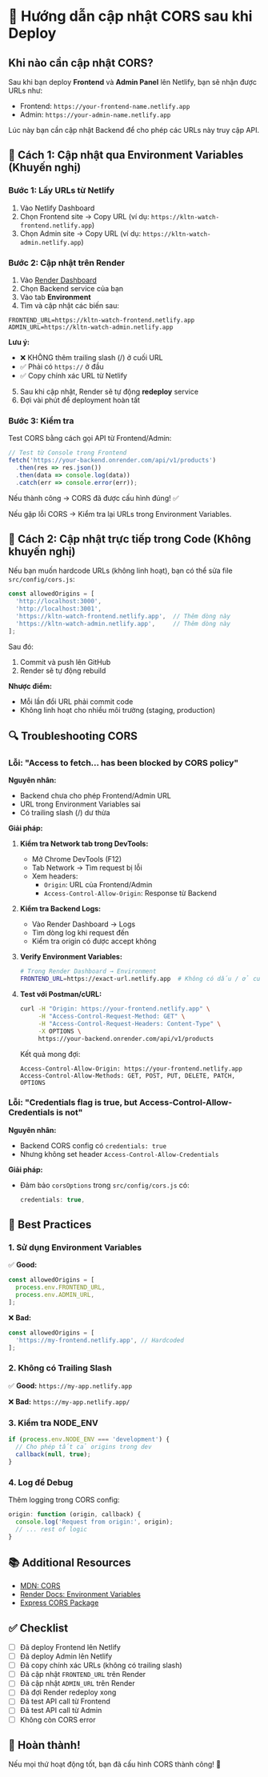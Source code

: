 # 🔄 Hướng dẫn cập nhật CORS sau khi Deploy

## Khi nào cần cập nhật CORS?

Sau khi bạn deploy **Frontend** và **Admin Panel** lên Netlify, bạn sẽ nhận được URLs như:
- Frontend: `https://your-frontend-name.netlify.app`
- Admin: `https://your-admin-name.netlify.app`

Lúc này bạn cần cập nhật Backend để cho phép các URLs này truy cập API.

## 📝 Cách 1: Cập nhật qua Environment Variables (Khuyến nghị)

### Bước 1: Lấy URLs từ Netlify

1. Vào Netlify Dashboard
2. Chọn Frontend site → Copy URL (ví dụ: `https://kltn-watch-frontend.netlify.app`)
3. Chọn Admin site → Copy URL (ví dụ: `https://kltn-watch-admin.netlify.app`)

### Bước 2: Cập nhật trên Render

1. Vào [Render Dashboard](https://dashboard.render.com/)
2. Chọn Backend service của bạn
3. Vào tab **Environment**
4. Tìm và cập nhật các biến sau:

```
FRONTEND_URL=https://kltn-watch-frontend.netlify.app
ADMIN_URL=https://kltn-watch-admin.netlify.app
```

**Lưu ý:**
- ❌ KHÔNG thêm trailing slash (/) ở cuối URL
- ✅ Phải có `https://` ở đầu
- ✅ Copy chính xác URL từ Netlify

5. Sau khi cập nhật, Render sẽ tự động **redeploy** service
6. Đợi vài phút để deployment hoàn tất

### Bước 3: Kiểm tra

Test CORS bằng cách gọi API từ Frontend/Admin:

```javascript
// Test từ Console trong Frontend
fetch('https://your-backend.onrender.com/api/v1/products')
  .then(res => res.json())
  .then(data => console.log(data))
  .catch(err => console.error(err));
```

Nếu thành công → CORS đã được cấu hình đúng! ✅

Nếu gặp lỗi CORS → Kiểm tra lại URLs trong Environment Variables.

## 📝 Cách 2: Cập nhật trực tiếp trong Code (Không khuyến nghị)

Nếu bạn muốn hardcode URLs (không linh hoạt), bạn có thể sửa file `src/config/cors.js`:

```javascript
const allowedOrigins = [
  'http://localhost:3000',
  'http://localhost:3001',
  'https://kltn-watch-frontend.netlify.app',  // Thêm dòng này
  'https://kltn-watch-admin.netlify.app',     // Thêm dòng này
];
```

Sau đó:
1. Commit và push lên GitHub
2. Render sẽ tự động rebuild

**Nhược điểm:**
- Mỗi lần đổi URL phải commit code
- Không linh hoạt cho nhiều môi trường (staging, production)

## 🔍 Troubleshooting CORS

### Lỗi: "Access to fetch... has been blocked by CORS policy"

**Nguyên nhân:**
- Backend chưa cho phép Frontend/Admin URL
- URL trong Environment Variables sai
- Có trailing slash (/) dư thừa

**Giải pháp:**

1. **Kiểm tra Network tab trong DevTools:**
   - Mở Chrome DevTools (F12)
   - Tab Network → Tìm request bị lỗi
   - Xem headers:
     - `Origin`: URL của Frontend/Admin
     - `Access-Control-Allow-Origin`: Response từ Backend

2. **Kiểm tra Backend Logs:**
   - Vào Render Dashboard → Logs
   - Tìm dòng log khi request đến
   - Kiểm tra origin có được accept không

3. **Verify Environment Variables:**
   ```bash
   # Trong Render Dashboard → Environment
   FRONTEND_URL=https://exact-url.netlify.app  # Không có dấu / ở cuối!
   ```

4. **Test với Postman/cURL:**
   ```bash
   curl -H "Origin: https://your-frontend.netlify.app" \
        -H "Access-Control-Request-Method: GET" \
        -H "Access-Control-Request-Headers: Content-Type" \
        -X OPTIONS \
        https://your-backend.onrender.com/api/v1/products
   ```

   Kết quả mong đợi:
   ```
   Access-Control-Allow-Origin: https://your-frontend.netlify.app
   Access-Control-Allow-Methods: GET, POST, PUT, DELETE, PATCH, OPTIONS
   ```

### Lỗi: "Credentials flag is true, but Access-Control-Allow-Credentials is not"

**Nguyên nhân:**
- Backend CORS config có `credentials: true`
- Nhưng không set header `Access-Control-Allow-Credentials`

**Giải pháp:**
- Đảm bảo `corsOptions` trong `src/config/cors.js` có:
  ```javascript
  credentials: true,
  ```

## 🎯 Best Practices

### 1. Sử dụng Environment Variables
✅ **Good:**
```javascript
const allowedOrigins = [
  process.env.FRONTEND_URL,
  process.env.ADMIN_URL,
];
```

❌ **Bad:**
```javascript
const allowedOrigins = [
  'https://my-frontend.netlify.app', // Hardcoded
];
```

### 2. Không có Trailing Slash
✅ **Good:** `https://my-app.netlify.app`

❌ **Bad:** `https://my-app.netlify.app/`

### 3. Kiểm tra NODE_ENV
```javascript
if (process.env.NODE_ENV === 'development') {
  // Cho phép tất cả origins trong dev
  callback(null, true);
}
```

### 4. Log để Debug
Thêm logging trong CORS config:
```javascript
origin: function (origin, callback) {
  console.log('Request from origin:', origin);
  // ... rest of logic
}
```

## 📚 Additional Resources

- [MDN: CORS](https://developer.mozilla.org/en-US/docs/Web/HTTP/CORS)
- [Render Docs: Environment Variables](https://render.com/docs/environment-variables)
- [Express CORS Package](https://www.npmjs.com/package/cors)

## ✅ Checklist

- [ ] Đã deploy Frontend lên Netlify
- [ ] Đã deploy Admin lên Netlify
- [ ] Đã copy chính xác URLs (không có trailing slash)
- [ ] Đã cập nhật `FRONTEND_URL` trên Render
- [ ] Đã cập nhật `ADMIN_URL` trên Render
- [ ] Đã đợi Render redeploy xong
- [ ] Đã test API call từ Frontend
- [ ] Đã test API call từ Admin
- [ ] Không còn CORS error

## 🎉 Hoàn thành!

Nếu mọi thứ hoạt động tốt, bạn đã cấu hình CORS thành công! 🚀
